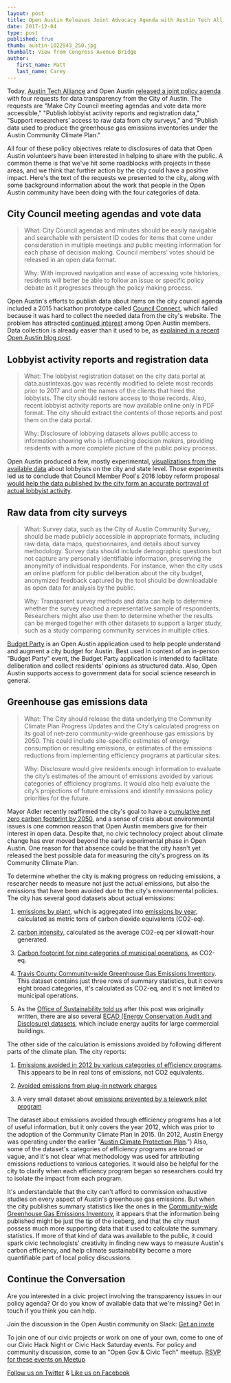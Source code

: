 ```yaml
---
layout: post
title: Open Austin Releases Joint Advocacy Agenda with Austin Tech Alliance
date: 2017-12-04
type: post
published: true
thumb: austin-1022943_250.jpg
thumbalt: View from Congress Avenue Bridge
author:
   first_name: Matt
   last_name: Carey
---
```


Today, [Austin Tech Alliance](https://www.austintech.org/) and Open Austin [released a joint policy agenda](https://www.austintech.org/austin-tech-alliance-open-austin-release-joint-advocacy-agenda/) with four requests for data transparency from the City of Austin. The requests are "Make City Council meeting agendas and vote data more accessible," "Publish lobbyist activity reports and registration data," "Support researchers’ access to raw data from city surveys," and "Publish data used to produce the greenhouse gas emissions inventories under the Austin Community Climate Plan."

All four of these policy objectives relate to disclosures of data that Open Austin volunteers have been interested in helping to share with the public. A common theme is that we've hit some roadblocks with projects in these areas, and we think that further action by the city could have a positive impact. Here's the text of the requests we presented to the city, along with some background information about the work that people in the Open Austin community have been doing with the four categories of data.

## City Council meeting agendas and vote data

> What: City Council agendas and minutes should be easily navigable and searchable with persistent ID codes for items that come under consideration in multiple meetings and public meeting information for each phase of decision making. Council members’ votes should be released in an open data format. 
>
> Why: With improved navigation and ease of accessing vote histories, residents will better be able to follow an issue or specific policy debate as it progresses through the policy making process.

Open Austin's efforts to publish data about items on the city council agenda included a 2015 hackathon prototype called [Council Connect](https://github.com/open-austin/council-connect), which failed because it was hard to collect the needed data from the city's website. The problem has attracted [continued interest](https://github.com/open-austin/project-ideas/issues/94) among Open Austin members. Data collection is already easier than it used to be, as [explained in a recent Open Austin blog post](https://www.open-austin.org/blog/2017/10/05/changes-in-access-to-Austins-local-legislative-data).

## Lobbyist activity reports and registration data

> What: The lobbyist registration dataset on the city data portal at data.austintexas.gov was recently modified to delete most records prior to 2017 and omit the names of the clients that hired the lobbyists. The city should restore access to those records. Also, recent lobbyist activity reports are now available online only in PDF format. The city should extract the contents of those reports and post them on the data portal.
>
> Why: Disclosure of lobbying datasets allows public access to information showing who is influencing decision makers, providing residents with a more complete picture of the public policy process.

Open Austin produced a few, mostly experimental, [visualizations from the available data](https://www.open-austin.org/projects/lobbying-in-austin.html) about lobbyists on the city and state level. Those experiments led us to conclude that Council Member Pool's 2016 lobby reform proposal [would help the data published by the city form an accurate portrayal of actual lobbyist activity](https://www.open-austin.org/blog/2016/06/12/finding-a-story-in-austins-lobbying-data).

## Raw data from city surveys

> What: Survey data, such as the City of Austin Community Survey, should be made publicly accessible in appropriate formats, including raw data, data maps, questionnaires, and details about survey methodology. Survey data should include demographic questions but not capture any personally identifiable information, preserving the anonymity of individual respondents. For instance, when the city uses an online platform for public deliberation about the city budget, anonymized feedback captured by the tool should be downloadable as open data for analysis by the public. 
>
> Why: Transparent survey methods and data can help to determine whether the survey reached a representative sample of respondents. Researchers might also use them to determine whether the results can be merged together with other datasets to support a larger study, such as a study comparing community services in multiple cities.

[Budget Party](http://austinbudget.party/home) is an Open Austin application used to help people understand and augment a city budget for Austin. Best used in context of an in-person "Budget Party" event, the Budget Party application is intended to facilitate deliberation and collect residents' opinions as structured data. Also, Open Austin supports access to government data for social science research in general.

## Greenhouse gas emissions data

> What: The City should release the data underlying the Community Climate Plan Progress Updates and the City’s calculated progress on its goal of net-zero community-wide greenhouse gas emissions by 2050. This could include site-specific estimates of energy consumption or resulting emissions, or estimates of the emissions reductions from implementing efficiency programs at particular sites.
>
> Why: Disclosure would give residents enough information to evaluate the city’s estimates of the amount of emissions avoided by various categories of efficiency programs. It would also help evaluate the city’s projections of future emissions and identify emissions policy priorities for the future.

Mayor Adler recently reaffirmed the city's goal to have a [cumulative net zero carbon footprint by 2050](http://kxan.com/2017/11/28/austin-and-georgetown-mayors-talk-renewable-impacts-and-climate-change/), and a sense of crisis about environmental issues is one common reason that Open Austin members give for their interest in open data. Despite that, no civic technolocy project about climate change has ever moved beyond the early experimental phase in Open Austin. One reason for that absence could be that the city hasn't yet released the best possible data for measuring the city's progress on its Community Climate Plan.

To determine whether the city is making progress on reducing emissions, a researcher needs to measure not just the actual emissions, but also the emissions that have been avoided due to the city's environmental policies. The city has several good datasets about actual emissions:

1. [emissions by plant](https://data.austintexas.gov/Utilities-and-City-Services/Emissions-By-Plant/ukf5-i76d/data), which is aggregated into [emissions by year](https://data.austintexas.gov/Utilities-and-City-Services/CO2-emissions-by-year/e25g-t5zh), calculated as metric tons of carbon dioxide equivalents (CO2-eq).

2. [carbon intensity](https://data.austintexas.gov/Utilities-and-City-Services/Carbon-Intensity/hetr-8wqd), calculated as the average CO2-eq per kilowatt-hour generated.

3. [Carbon footprint for nine categories of municipal operations](https://data.austintexas.gov/City-Government/Municipal-Carbon-Footprint/acyh-8suc), as CO2-eq.

4. [Travis County Community-wide Greenhouse Gas Emissions Inventory](https://data.austintexas.gov/City-Government/Travis-County-Community-wide-Greenhouse-Gas-Emissi/3maj-7ecz). This dataset contains just three rows of summary statistics, but it covers eight broad categories, it's calculated as CO2-eq, and it's not limited to municipal operations.

5. As the [Office of Sustainability told us](https://www.open-austin.org/blog/2017/12/04/Open-Austin-Releases-Joint-Advocacy-Agenda-With-Austin-Tech-Alliance) after this post was originally written, there are also several [ECAD (Energy Conservation Audit and Disclosure) datasets](https://data.austintexas.gov/browse?q=ECAD&sortBy=relevance&page=1), which include energy audits for large commercial buildings.

The other side of the calculation is emissions avoided by following different parts of the climate plan. The city reports:

1. [Emissions avoided in 2012 by various categories of efficiency programs](https://data.austintexas.gov/Utilities-and-City-Services/Energy-Efficiency-Avoided-Emissions-2012/69ir-67ws). This appears to be in real tons of emissions, not CO2 equivalents.

2. [Avoided emissions from plug-in network charges](https://data.austintexas.gov/City-Government/Economy-Creativity-Avoided-emissions-from-plug-in-/wqg5-bweh)

3. A very small dataset about [emissions prevented by a telework pilot program](https://data.austintexas.gov/Utilities-and-City-Services/Austin-Resource-Recovery-Telework-Pilot/ac5x-csd7)

The dataset about emissions avoided through efficiency programs has a lot of useful information, but it only covers the year 2012, which was prior to the adoption of the Community Climate Plan in 2015. (In 2012, Austin Energy was operating under the earlier "[Austin Climate Protection Plan](https://austinenergy.com/ae/about/environment/austin-climate-protection-plan).") Also, some of the dataset's categories of efficiency programs are broad or vague, and it's not clear what methodology was used for attributing emissions reductions to various categories. It would also be helpful for the city to clarify when each efficiency program began so researchers could try to isolate the impact from each program.

It's understandable that the city can't afford to commission exhaustive studies on every aspect of Austin's greenhouse gas emissions. But when the city publishes summary statistics like the ones in the [Community-wide Greenhouse Gas Emissions Inventory](https://data.austintexas.gov/City-Government/Travis-County-Community-wide-Greenhouse-Gas-Emissi/3maj-7ecz), it appears that the information being published might be just the tip of the iceberg, and that the city must possess much more supporting data that it used to calculate the summary statistics. If more of that kind of data was available to the public, it could spark civic technologists' creativity in finding new ways to measure Austin's carbon efficiency, and help climate sustainability become a more quantifiable part of local policy discussions.


## Continue the Conversation

Are you interested in a civic project involving the transparency issues in our policy agenda? Or do you know of available data that we're missing? Get in touch if you think you can help.

Join the discussion in the Open Austin community on Slack: [Get an invite](http://slack.open-austin.org/)

To join one of our civic projects or work on one of your own, come to one of our Civic Hack Night or Civic Hack Saturday events. For policy and community discussion, come to an "Open Gov & Civic Tech" meetup. [RSVP for these events on Meetup](http://www.meetup.com/Open-Austin/)

[Follow us on Twitter](https://twitter.com/openaustin?lang=en)
& [Like us on Facebook](https://www.facebook.com/Open-Austin-412390968837071/)
